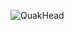 ![QuakHead](https://github.com/reeltwo/QuackHead/assets/16616950/cfabeaac-7d86-49ff-8e12-20ad4134492d)
